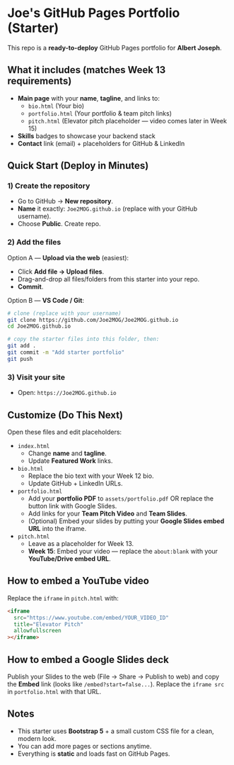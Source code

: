 # Joe's GitHub Pages Portfolio (Starter)

This repo is a **ready-to-deploy** GitHub Pages portfolio for **Albert Joseph**.

## What it includes (matches Week 13 requirements)

- **Main page** with your **name**, **tagline**, and links to:
  - `bio.html` (Your bio)
  - `portfolio.html` (Your portfolio & team pitch links)
  - `pitch.html` (Elevator pitch placeholder — video comes later in Week 15)
- **Skills** badges to showcase your backend stack
- **Contact** link (email) + placeholders for GitHub & LinkedIn

## Quick Start (Deploy in Minutes)

### 1) Create the repository
- Go to GitHub → **New repository**.
- **Name** it exactly: `Joe2MOG.github.io` (replace with your GitHub username).
- Choose **Public**. Create repo.

### 2) Add the files
Option A — **Upload via the web** (easiest):
- Click **Add file → Upload files**.
- Drag-and-drop all files/folders from this starter into your repo.
- **Commit**.

Option B — **VS Code / Git**:
```bash
# clone (replace with your username)
git clone https://github.com/Joe2MOG/Joe2MOG.github.io
cd Joe2MOG.github.io

# copy the starter files into this folder, then:
git add .
git commit -m "Add starter portfolio"
git push
```

### 3) Visit your site
- Open: `https://Joe2MOG.github.io`

## Customize (Do This Next)

Open these files and edit placeholders:

- `index.html`
  - Change **name** and **tagline**.
  - Update **Featured Work** links.
- `bio.html`
  - Replace the bio text with your Week 12 bio.
  - Update GitHub + LinkedIn URLs.
- `portfolio.html`
  - Add your **portfolio PDF** to `assets/portfolio.pdf` OR replace the button link with Google Slides.
  - Add links for your **Team Pitch Video** and **Team Slides**.
  - (Optional) Embed your slides by putting your **Google Slides embed URL** into the iframe.
- `pitch.html`
  - Leave as a placeholder for Week 13.
  - **Week 15**: Embed your video — replace the `about:blank` with your **YouTube/Drive embed URL**.

## How to embed a YouTube video

Replace the `iframe` in `pitch.html` with:

```html
<iframe
  src="https://www.youtube.com/embed/YOUR_VIDEO_ID"
  title="Elevator Pitch"
  allowfullscreen
></iframe>
```

## How to embed a Google Slides deck

Publish your Slides to the web (File → Share → Publish to web) and copy the **Embed** link (looks like `/embed?start=false...`). Replace the `iframe src` in `portfolio.html` with that URL.

## Notes

- This starter uses **Bootstrap 5** + a small custom CSS file for a clean, modern look.
- You can add more pages or sections anytime.
- Everything is **static** and loads fast on GitHub Pages.
